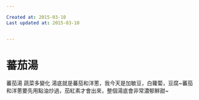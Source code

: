 ```yaml
---

Created at: 2015-03-10
Last updated at: 2015-03-10


---
```


# 蕃茄湯


蕃茄湯 蔬菜多變化 湯底就是蕃茄和洋蔥，我今天是加敏豆，白蘿蔔，豆腐~蕃茄和洋蔥要先用點油炒過，茄紅素才會出來，整個湯底會非常濃郁鮮甜~

